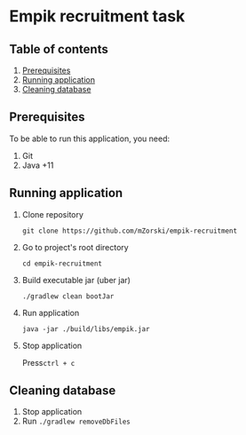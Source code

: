 # Empik recruitment task

## Table of contents

1. [Prerequisites](#prerequisites)
2. [Running application](#running-application)
3. [Cleaning database](#cleaning-database)

## Prerequisites

To be able to run this application, you need:

1. Git
2. Java +11

## Running application

1. Clone repository

   `git clone https://github.com/mZorski/empik-recruitment`


2. Go to project's root directory

   `cd empik-recruitment`


3. Build executable jar (uber jar)

   `./gradlew clean bootJar`


4. Run application

   `java -jar ./build/libs/empik.jar`


5. Stop application

   Press`ctrl + c`

## Cleaning database

1. Stop application
2. Run `./gradlew removeDbFiles`
